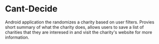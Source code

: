 # Cant-Decide
Android application the randomizes a charity based on user filters. Provies short summary of what the charity does, allows users to save a list of charities that they are interesed in and visit the charity's website for more information.

